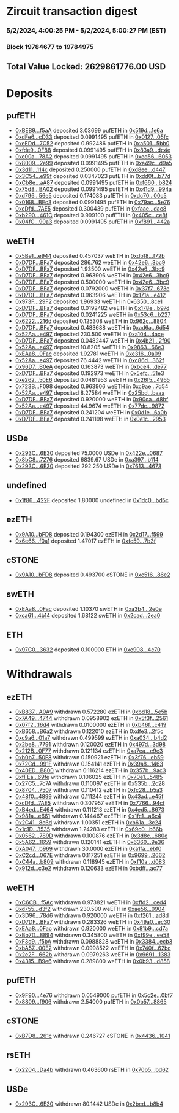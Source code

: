 # Zircuit transaction digest
### 5/2/2024, 4:00:25 PM - 5/2/2024, 5:00:27 PM (EST)
### Block 19784677 to 19784975

## Total Value Locked: 2629861776.00 USD

# Deposits
## pufETH
- [0xBEB9...f5aA](https://etherscan.io/address/0xBEB98a87371674044776C2dF1de1e9A12DB5f5aA) deposited 3.03699 pufETH in [0x519d...1e6a](https://etherscan.io/tx/0xBEB98a87371674044776C2dF1de1e9A12DB5f5aA)
- [0xdFe6...cD33](https://etherscan.io/address/0xdFe6435bFF9BdA3CfFe0AEc7A228bDD511bacD33) deposited 0.0991495 pufETH in [0x0127...05fc](https://etherscan.io/tx/0xdFe6435bFF9BdA3CfFe0AEc7A228bDD511bacD33)
- [0xeEDd...7C52](https://etherscan.io/address/0xeEDdB97B3b49344f763b9af86b0c86e007937C52) deposited 0.992486 pufETH in [0xa501...5bb0](https://etherscan.io/tx/0xeEDdB97B3b49344f763b9af86b0c86e007937C52)
- [0xfde9...0F88](https://etherscan.io/address/0xfde9884870202D2884C34835e4544352278e0F88) deposited 0.0991495 pufETH in [0x83a9...dc4e](https://etherscan.io/tx/0xfde9884870202D2884C34835e4544352278e0F88)
- [0xc00a...78A2](https://etherscan.io/address/0xc00ab40031a075e8F76eAB54469e8499f34C78A2) deposited 0.0991495 pufETH in [0xed56...6053](https://etherscan.io/tx/0xc00ab40031a075e8F76eAB54469e8499f34C78A2)
- [0x8009...2e99](https://etherscan.io/address/0x80091F83B3aC15a0169725563186f2f0D2Df2e99) deposited 0.0991495 pufETH in [0xa49c...d9a5](https://etherscan.io/tx/0x80091F83B3aC15a0169725563186f2f0D2Df2e99)
- [0x3d11...114c](https://etherscan.io/address/0x3d1119A2A092AC216BA5AB08C8435E645Da1114c) deposited 0.250000 pufETH in [0xd8ee...d447](https://etherscan.io/tx/0x3d1119A2A092AC216BA5AB08C8435E645Da1114c)
- [0x3C54...e99f](https://etherscan.io/address/0x3C54B41BfbCE351e0C9eF1CC45126E1C2372e99f) deposited 0.0347023 pufETH in [0xdd0f...b77d](https://etherscan.io/tx/0x3C54B41BfbCE351e0C9eF1CC45126E1C2372e99f)
- [0xCb8e...aA87](https://etherscan.io/address/0xCb8eE3701c751421c89bEc9af9CA1085Ad42aA87) deposited 0.0991495 pufETH in [0xf660...b824](https://etherscan.io/tx/0xCb8eE3701c751421c89bEc9af9CA1085Ad42aA87)
- [0x75d8...BA02](https://etherscan.io/address/0x75d898F7F7ab963ebF33aD72795Cc59151C6BA02) deposited 0.0991495 pufETH in [0x41d9...994a](https://etherscan.io/tx/0x75d898F7F7ab963ebF33aD72795Cc59151C6BA02)
- [0xd796...56e5](https://etherscan.io/address/0xd796A5Ba0374628C10af2A7E82e20343100856e5) deposited 0.174083 pufETH in [0xdc70...00c5](https://etherscan.io/tx/0xd796A5Ba0374628C10af2A7E82e20343100856e5)
- [0x0168...BEc3](https://etherscan.io/address/0x016852A5171463f7e98B1Eef1b16cd74ED6cBEc3) deposited 0.0991495 pufETH in [0x79ac...5e76](https://etherscan.io/tx/0x016852A5171463f7e98B1Eef1b16cd74ED6cBEc3)
- [0xcDfd...7AE5](https://etherscan.io/address/0xcDfdb391A0a86C4E0A0A6f362410d0FFE5D87AE5) deposited 0.300439 pufETH in [0xfaae...dac8](https://etherscan.io/tx/0xcDfdb391A0a86C4E0A0A6f362410d0FFE5D87AE5)
- [0xb290...461C](https://etherscan.io/address/0xb2902Be69c98AA4e6615163738507D83A189461C) deposited 0.999100 pufETH in [0x405c...ce8f](https://etherscan.io/tx/0xb2902Be69c98AA4e6615163738507D83A189461C)
- [0x04fC...90a3](https://etherscan.io/address/0x04fC560EC4647ec33E090d0715B4DD52314890a3) deposited 0.0991495 pufETH in [0xf891...442a](https://etherscan.io/tx/0x04fC560EC4647ec33E090d0715B4DD52314890a3)
## weETH
- [0x5Be1...e944](https://etherscan.io/address/0x5Be17Ca76C6336BDfdfC6299a7E9AC8E20eCe944) deposited 0.457037 weETH in [0xdb18...f72b](https://etherscan.io/tx/0x5Be17Ca76C6336BDfdfC6299a7E9AC8E20eCe944)
- [0xD7DF...BFa7](https://etherscan.io/address/0xD7DF7E085214743530afF339aFC420c7c720BFa7) deposited 286.762 weETH in [0x42e6...3bc9](https://etherscan.io/tx/0xD7DF7E085214743530afF339aFC420c7c720BFa7)
- [0xD7DF...BFa7](https://etherscan.io/address/0xD7DF7E085214743530afF339aFC420c7c720BFa7) deposited 1.93500 weETH in [0x42e6...3bc9](https://etherscan.io/tx/0xD7DF7E085214743530afF339aFC420c7c720BFa7)
- [0xD7DF...BFa7](https://etherscan.io/address/0xD7DF7E085214743530afF339aFC420c7c720BFa7) deposited 0.963906 weETH in [0x42e6...3bc9](https://etherscan.io/tx/0xD7DF7E085214743530afF339aFC420c7c720BFa7)
- [0xD7DF...BFa7](https://etherscan.io/address/0xD7DF7E085214743530afF339aFC420c7c720BFa7) deposited 0.500000 weETH in [0x42e6...3bc9](https://etherscan.io/tx/0xD7DF7E085214743530afF339aFC420c7c720BFa7)
- [0xD7DF...BFa7](https://etherscan.io/address/0xD7DF7E085214743530afF339aFC420c7c720BFa7) deposited 0.0792000 weETH in [0x37f7...673e](https://etherscan.io/tx/0xD7DF7E085214743530afF339aFC420c7c720BFa7)
- [0xD7DF...BFa7](https://etherscan.io/address/0xD7DF7E085214743530afF339aFC420c7c720BFa7) deposited 0.963906 weETH in [0x171a...e412](https://etherscan.io/tx/0xD7DF7E085214743530afF339aFC420c7c720BFa7)
- [0x973F...29F2](https://etherscan.io/address/0x973F891536483cC32ccb9a93c152dee1dbC229F2) deposited 1.96933 weETH in [0x6350...8ce1](https://etherscan.io/tx/0x973F891536483cC32ccb9a93c152dee1dbC229F2)
- [0xD7DF...BFa7](https://etherscan.io/address/0xD7DF7E085214743530afF339aFC420c7c720BFa7) deposited 0.0192482 weETH in [0x178e...b97d](https://etherscan.io/tx/0xD7DF7E085214743530afF339aFC420c7c720BFa7)
- [0xD7DF...BFa7](https://etherscan.io/address/0xD7DF7E085214743530afF339aFC420c7c720BFa7) deposited 0.0241225 weETH in [0x53c6...b227](https://etherscan.io/tx/0xD7DF7E085214743530afF339aFC420c7c720BFa7)
- [0x6222...216d](https://etherscan.io/address/0x62223bb2a4781c9512E5b78cEf1655D1d9cD216d) deposited 0.125308 weETH in [0x962c...8804](https://etherscan.io/tx/0x62223bb2a4781c9512E5b78cEf1655D1d9cD216d)
- [0xD7DF...BFa7](https://etherscan.io/address/0xD7DF7E085214743530afF339aFC420c7c720BFa7) deposited 0.483688 weETH in [0xad6a...6d54](https://etherscan.io/tx/0xD7DF7E085214743530afF339aFC420c7c720BFa7)
- [0x52Aa...e497](https://etherscan.io/address/0x52Aa899454998Be5b000Ad077a46Bbe360F4e497) deposited 230.500 weETH in [0xa104...4ace](https://etherscan.io/tx/0x52Aa899454998Be5b000Ad077a46Bbe360F4e497)
- [0xD7DF...BFa7](https://etherscan.io/address/0xD7DF7E085214743530afF339aFC420c7c720BFa7) deposited 0.0482447 weETH in [0x4b21...2f90](https://etherscan.io/tx/0xD7DF7E085214743530afF339aFC420c7c720BFa7)
- [0x52Aa...e497](https://etherscan.io/address/0x52Aa899454998Be5b000Ad077a46Bbe360F4e497) deposited 10.8205 weETH in [0x9863...66e3](https://etherscan.io/tx/0x52Aa899454998Be5b000Ad077a46Bbe360F4e497)
- [0xEAa8...0Fac](https://etherscan.io/address/0xEAa823AB4C4eE00283d8ed7be713ddf8A5ba0Fac) deposited 1.92781 weETH in [0xe316...0a09](https://etherscan.io/tx/0xEAa823AB4C4eE00283d8ed7be713ddf8A5ba0Fac)
- [0x52Aa...e497](https://etherscan.io/address/0x52Aa899454998Be5b000Ad077a46Bbe360F4e497) deposited 76.4442 weETH in [0xc86d...362f](https://etherscan.io/tx/0x52Aa899454998Be5b000Ad077a46Bbe360F4e497)
- [0x96D7...B0eA](https://etherscan.io/address/0x96D79CcF848d660012dB78B49E08D1CE8AA0B0eA) deposited 0.163873 weETH in [0xbce4...de77](https://etherscan.io/tx/0x96D79CcF848d660012dB78B49E08D1CE8AA0B0eA)
- [0xD7DF...BFa7](https://etherscan.io/address/0xD7DF7E085214743530afF339aFC420c7c720BFa7) deposited 0.192973 weETH in [0x5efc...51e3](https://etherscan.io/tx/0xD7DF7E085214743530afF339aFC420c7c720BFa7)
- [0xe262...50E6](https://etherscan.io/address/0xe262B5078470e53d5857b96891259588B04850E6) deposited 0.0481953 weETH in [0x26f5...4965](https://etherscan.io/tx/0xe262B5078470e53d5857b96891259588B04850E6)
- [0x723B...F098](https://etherscan.io/address/0x723B9F1C9E8105dc9a83B0a45D9577a00cd0F098) deposited 0.963906 weETH in [0xc9ae...7d54](https://etherscan.io/tx/0x723B9F1C9E8105dc9a83B0a45D9577a00cd0F098)
- [0x52Aa...e497](https://etherscan.io/address/0x52Aa899454998Be5b000Ad077a46Bbe360F4e497) deposited 8.27584 weETH in [0x25bd...baaa](https://etherscan.io/tx/0x52Aa899454998Be5b000Ad077a46Bbe360F4e497)
- [0xD7DF...BFa7](https://etherscan.io/address/0xD7DF7E085214743530afF339aFC420c7c720BFa7) deposited 0.920000 weETH in [0x90ca...d8bf](https://etherscan.io/tx/0xD7DF7E085214743530afF339aFC420c7c720BFa7)
- [0x52Aa...e497](https://etherscan.io/address/0x52Aa899454998Be5b000Ad077a46Bbe360F4e497) deposited 44.9674 weETH in [0x77dc...9872](https://etherscan.io/tx/0x52Aa899454998Be5b000Ad077a46Bbe360F4e497)
- [0xD7DF...BFa7](https://etherscan.io/address/0xD7DF7E085214743530afF339aFC420c7c720BFa7) deposited 0.241204 weETH in [0x0d1e...6a0b](https://etherscan.io/tx/0xD7DF7E085214743530afF339aFC420c7c720BFa7)
- [0xD7DF...BFa7](https://etherscan.io/address/0xD7DF7E085214743530afF339aFC420c7c720BFa7) deposited 0.241198 weETH in [0x0e1c...2953](https://etherscan.io/tx/0xD7DF7E085214743530afF339aFC420c7c720BFa7)
## USDe
- [0x293C...6E30](https://etherscan.io/address/0x293C6937D8D82e05B01335F7B33FBA0c8e256E30) deposited 75.0000 USDe in [0x422e...0687](https://etherscan.io/tx/0x293C6937D8D82e05B01335F7B33FBA0c8e256E30)
- [0x8bC8...7276](https://etherscan.io/address/0x8bC8b4E4921101BcC56ec084b906069b73de7276) deposited 6839.67 USDe in [0xa397...b114](https://etherscan.io/tx/0x8bC8b4E4921101BcC56ec084b906069b73de7276)
- [0x293C...6E30](https://etherscan.io/address/0x293C6937D8D82e05B01335F7B33FBA0c8e256E30) deposited 292.250 USDe in [0x7613...4673](https://etherscan.io/tx/0x293C6937D8D82e05B01335F7B33FBA0c8e256E30)
## undefined
- [0x1f86...422F](https://etherscan.io/address/0x1f865985612069458ECe0EE63a3Ea47B886B422F) deposited 1.80000 undefined in [0x1dc0...bd5c](https://etherscan.io/tx/0x1f865985612069458ECe0EE63a3Ea47B886B422F)
## ezETH
- [0x9A10...bFD8](https://etherscan.io/address/0x9A10981Af9AeC64b1A4Ae2f43D79b6359592bFD8) deposited 0.194300 ezETH in [0x2d17...f599](https://etherscan.io/tx/0x9A10981Af9AeC64b1A4Ae2f43D79b6359592bFD8)
- [0x6e66...f0a1](https://etherscan.io/address/0x6e66dccF07f22C789CFCfE88028886e0668Df0a1) deposited 1.47017 ezETH in [0xfc59...7b3f](https://etherscan.io/tx/0x6e66dccF07f22C789CFCfE88028886e0668Df0a1)
## cSTONE
- [0x9A10...bFD8](https://etherscan.io/address/0x9A10981Af9AeC64b1A4Ae2f43D79b6359592bFD8) deposited 0.493700 cSTONE in [0xc516...86e2](https://etherscan.io/tx/0x9A10981Af9AeC64b1A4Ae2f43D79b6359592bFD8)
## swETH
- [0xEAa8...0Fac](https://etherscan.io/address/0xEAa823AB4C4eE00283d8ed7be713ddf8A5ba0Fac) deposited 1.10370 swETH in [0xa3b4...2e0e](https://etherscan.io/tx/0xEAa823AB4C4eE00283d8ed7be713ddf8A5ba0Fac)
- [0xca61...4b14](https://etherscan.io/address/0xca61AC437F00Cbe6167e38b4301227C806E74b14) deposited 1.68122 swETH in [0x2cad...2ea0](https://etherscan.io/tx/0xca61AC437F00Cbe6167e38b4301227C806E74b14)
## ETH
- [0x97C0...3632](https://etherscan.io/address/0x97C002bB595EA1fAC610a91C6BcE9D9EB3843632) deposited 0.100000 ETH in [0xe908...4c70](https://etherscan.io/tx/0x97C002bB595EA1fAC610a91C6BcE9D9EB3843632)
# Withdrawals
## ezETH
- [0xB837...A0A9](https://etherscan.io/address/0xB837719672F47578dF875095e9A710C24C91A0A9) withdrawn 0.572280 ezETH in [0xbd18...5e5b](https://etherscan.io/tx/0xB837719672F47578dF875095e9A710C24C91A0A9)
- [0x7A49...4744](https://etherscan.io/address/0x7A493Be5c2ce014cD049Bf178a1ac0Db1B434744) withdrawn 0.0958902 ezETH in [0x5f3f...2561](https://etherscan.io/tx/0x7A493Be5c2ce014cD049Bf178a1ac0Db1B434744)
- [0x07f2...16d4](https://etherscan.io/address/0x07f2f9e9708F07f2a8138CC4Ce67439995d316d4) withdrawn 0.0100000 ezETH in [0xb46f...c419](https://etherscan.io/tx/0x07f2f9e9708F07f2a8138CC4Ce67439995d316d4)
- [0xB658...B6a2](https://etherscan.io/address/0xB65810208b2bAb7aC4B897d0a2944da338d7B6a2) withdrawn 0.122010 ezETH in [0xdfe3...2f5c](https://etherscan.io/tx/0xB65810208b2bAb7aC4B897d0a2944da338d7B6a2)
- [0xc9a6...01a7](https://etherscan.io/address/0xc9a6BFA74556b6E354D88fC672475259CA4001a7) withdrawn 0.499599 ezETH in [0xa034...b4d2](https://etherscan.io/tx/0xc9a6BFA74556b6E354D88fC672475259CA4001a7)
- [0x2be8...7791](https://etherscan.io/address/0x2be86C5A0793562B64B5d5Ef4feC5ff59C847791) withdrawn 0.120020 ezETH in [0x497d...3d98](https://etherscan.io/tx/0x2be86C5A0793562B64B5d5Ef4feC5ff59C847791)
- [0x212B...0F77](https://etherscan.io/address/0x212B288a60d444139Df86952ae779f4FaE740F77) withdrawn 0.121134 ezETH in [0xa7ea...e9e3](https://etherscan.io/tx/0x212B288a60d444139Df86952ae779f4FaE740F77)
- [0xb0b7...50F8](https://etherscan.io/address/0xb0b760447419cD2441B4DFf933e1aDe1a09050F8) withdrawn 0.150921 ezETH in [0x3f76...eb59](https://etherscan.io/tx/0xb0b760447419cD2441B4DFf933e1aDe1a09050F8)
- [0x72Cd...991F](https://etherscan.io/address/0x72CdC3fd1A95948936aF708025491F1b66e7991F) withdrawn 0.154141 ezETH in [0x39a8...1463](https://etherscan.io/tx/0x72CdC3fd1A95948936aF708025491F1b66e7991F)
- [0x40ED...B800](https://etherscan.io/address/0x40EDcc0a27ADDd66D93640F5C3039b25C705B800) withdrawn 0.116214 ezETH in [0x357b...9ac3](https://etherscan.io/tx/0x40EDcc0a27ADDd66D93640F5C3039b25C705B800)
- [0xfFEa...69fe](https://etherscan.io/address/0xfFEa1f7d1366932A8Da3Bc9C4bA5C52dc2FC69fe) withdrawn 0.106025 ezETH in [0x70e1...5485](https://etherscan.io/tx/0xfFEa1f7d1366932A8Da3Bc9C4bA5C52dc2FC69fe)
- [0x27C5...7c7A](https://etherscan.io/address/0x27C52F510e0Cc693286d606E786898a780f77c7A) withdrawn 0.110097 ezETH in [0x535b...2c28](https://etherscan.io/tx/0x27C52F510e0Cc693286d606E786898a780f77c7A)
- [0x8704...7507](https://etherscan.io/address/0x87043a2BBc16119E8b8841d343C9068761187507) withdrawn 0.110412 ezETH in [0xfc28...b5a3](https://etherscan.io/tx/0x87043a2BBc16119E8b8841d343C9068761187507)
- [0x48f0...4899](https://etherscan.io/address/0x48f042f9DaB94aB0b0C21504a7703bE1a2964899) withdrawn 0.111244 ezETH in [0x43ad...e45f](https://etherscan.io/tx/0x48f042f9DaB94aB0b0C21504a7703bE1a2964899)
- [0xcDfd...7AE5](https://etherscan.io/address/0xcDfdb391A0a86C4E0A0A6f362410d0FFE5D87AE5) withdrawn 0.307957 ezETH in [0x7766...94cf](https://etherscan.io/tx/0xcDfdb391A0a86C4E0A0A6f362410d0FFE5D87AE5)
- [0xB4ed...E464](https://etherscan.io/address/0xB4edD4cF3356B95873AF5c093eaF3417c1c7E464) withdrawn 0.111213 ezETH in [0x4ed5...8673](https://etherscan.io/tx/0xB4edD4cF3356B95873AF5c093eaF3417c1c7E464)
- [0x981a...e661](https://etherscan.io/address/0x981a7D8e4D2807CD536CEF529495b946De4Ae661) withdrawn 0.144467 ezETH in [0x1fc1...a6c4](https://etherscan.io/tx/0x981a7D8e4D2807CD536CEF529495b946De4Ae661)
- [0x2C41...8c6d](https://etherscan.io/address/0x2C41782073A2d3D49E3992f7F49145053fb28c6d) withdrawn 1.00351 ezETH in [0xb61a...3c24](https://etherscan.io/tx/0x2C41782073A2d3D49E3992f7F49145053fb28c6d)
- [0x1c1D...3535](https://etherscan.io/address/0x1c1D70f561929941496180003ea21d23BaD53535) withdrawn 1.24283 ezETH in [0x69c0...b66b](https://etherscan.io/tx/0x1c1D70f561929941496180003ea21d23BaD53535)
- [0x0562...789D](https://etherscan.io/address/0x056218d1Ae01Fa152f12E201b81D1E6538a3789D) withdrawn 0.100876 ezETH in [0x3d8c...680e](https://etherscan.io/tx/0x056218d1Ae01Fa152f12E201b81D1E6538a3789D)
- [0x5A62...1659](https://etherscan.io/address/0x5A624F8C022d55C3aF6E47C1C5858a80152F1659) withdrawn 0.120141 ezETH in [0x6360...9e36](https://etherscan.io/tx/0x5A624F8C022d55C3aF6E47C1C5858a80152F1659)
- [0xA047...b969](https://etherscan.io/address/0xA0478DA2064C5DF5478cD0Dc4C21971b836cb969) withdrawn 30.0000 ezETH in [0xa1fa...ebf0](https://etherscan.io/tx/0xA0478DA2064C5DF5478cD0Dc4C21971b836cb969)
- [0xC2cd...067E](https://etherscan.io/address/0xC2cdbA49551842D1fCD6FbDf4CC3e84DE9c9067E) withdrawn 0.117251 ezETH in [0x9699...2662](https://etherscan.io/tx/0xC2cdbA49551842D1fCD6FbDf4CC3e84DE9c9067E)
- [0xC44a...b809](https://etherscan.io/address/0xC44a7977E9A0b57359A8e93A7FDCaDC04d71b809) withdrawn 0.118945 ezETH in [0xf10a...d083](https://etherscan.io/tx/0xC44a7977E9A0b57359A8e93A7FDCaDC04d71b809)
- [0x912d...c3e2](https://etherscan.io/address/0x912ddFf1b2ad93b4DD0f1C6adB44F979Bba1c3e2) withdrawn 0.120633 ezETH in [0xbdff...ac77](https://etherscan.io/tx/0x912ddFf1b2ad93b4DD0f1C6adB44F979Bba1c3e2)
## weETH
- [0xC6CB...f5Ac](https://etherscan.io/address/0xC6CB72B1A489a8BCFC77Bc04fa36Ac629310f5Ac) withdrawn 0.973821 weETH in [0xffd2...ced4](https://etherscan.io/tx/0xC6CB72B1A489a8BCFC77Bc04fa36Ac629310f5Ac)
- [0xd755...d3f2](https://etherscan.io/address/0xd75523c1D7feF9BB361020F2BaA2d18f96C7d3f2) withdrawn 230.500 weETH in [0xae56...0904](https://etherscan.io/tx/0xd75523c1D7feF9BB361020F2BaA2d18f96C7d3f2)
- [0x3D96...78d6](https://etherscan.io/address/0x3D96Fbc77278B83702dAD4cb2799809866b478d6) withdrawn 0.920000 weETH in [0xf261...ad8d](https://etherscan.io/tx/0x3D96Fbc77278B83702dAD4cb2799809866b478d6)
- [0xD7DF...BFa7](https://etherscan.io/address/0xD7DF7E085214743530afF339aFC420c7c720BFa7) withdrawn 0.283326 weETH in [0x49a0...ec30](https://etherscan.io/tx/0xD7DF7E085214743530afF339aFC420c7c720BFa7)
- [0xEAa8...0Fac](https://etherscan.io/address/0xEAa823AB4C4eE00283d8ed7be713ddf8A5ba0Fac) withdrawn 0.920000 weETH in [0x81b9...cd7a](https://etherscan.io/tx/0xEAa823AB4C4eE00283d8ed7be713ddf8A5ba0Fac)
- [0xBb7D...8894](https://etherscan.io/address/0xBb7De756C9c57707db52333a0EE3065791Ec8894) withdrawn 0.345800 weETH in [0xf99e...ee58](https://etherscan.io/tx/0xBb7De756C9c57707db52333a0EE3065791Ec8894)
- [0xF3d9...f5bA](https://etherscan.io/address/0xF3d98438B3E3A312a7F24E210Ed6A2919D35f5bA) withdrawn 0.0988828 weETH in [0x3384...ecb3](https://etherscan.io/tx/0xF3d98438B3E3A312a7F24E210Ed6A2919D35f5bA)
- [0xbA57...00E2](https://etherscan.io/address/0xbA570A61D9B4Ff5D7191925b525bB107f61900E2) withdrawn 0.0998522 weETH in [0x740f...62bc](https://etherscan.io/tx/0xbA570A61D9B4Ff5D7191925b525bB107f61900E2)
- [0x2e2F...662b](https://etherscan.io/address/0x2e2F3594f3D52A285FFE04D33A68aA7A898D662b) withdrawn 0.0979263 weETH in [0x9691...1383](https://etherscan.io/tx/0x2e2F3594f3D52A285FFE04D33A68aA7A898D662b)
- [0x4315...B9e6](https://etherscan.io/address/0x43159999B80683e6B854e56f7aAF1C30733aB9e6) withdrawn 0.289800 weETH in [0x0b93...d858](https://etherscan.io/tx/0x43159999B80683e6B854e56f7aAF1C30733aB9e6)
## pufETH
- [0x9F90...4e76](https://etherscan.io/address/0x9F90a22CcdCc2e495AeE90Ea61a0B1Dd1a144e76) withdrawn 0.0549000 pufETH in [0x5c2e...0bf7](https://etherscan.io/tx/0x9F90a22CcdCc2e495AeE90Ea61a0B1Dd1a144e76)
- [0x8809...f906](https://etherscan.io/address/0x880917536Bc78946ee212e072D235D14BBFEf906) withdrawn 2.54000 pufETH in [0x0b57...8865](https://etherscan.io/tx/0x880917536Bc78946ee212e072D235D14BBFEf906)
## cSTONE
- [0xB7D8...261c](https://etherscan.io/address/0xB7D8FFfD44C067268989aFc5F4d92Dac3d57261c) withdrawn 0.246727 cSTONE in [0x4436...1041](https://etherscan.io/tx/0xB7D8FFfD44C067268989aFc5F4d92Dac3d57261c)
## rsETH
- [0x2204...Da4b](https://etherscan.io/address/0x22047a242C193927aCF5097Ad86fC22e41f4Da4b) withdrawn 0.463600 rsETH in [0x70b5...bd62](https://etherscan.io/tx/0x22047a242C193927aCF5097Ad86fC22e41f4Da4b)
## USDe
- [0x293C...6E30](https://etherscan.io/address/0x293C6937D8D82e05B01335F7B33FBA0c8e256E30) withdrawn 80.1442 USDe in [0x2bcd...b8b4](https://etherscan.io/tx/0x293C6937D8D82e05B01335F7B33FBA0c8e256E30)
